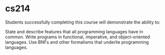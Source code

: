 # cs214

Students successfully completing this course will demonstrate the ability to:

State and describe features that all programming languages have in common.
Write programs in functional, imperative, and object-oriented languages.
Use BNFs and other formalisms that underlie programming languages.
